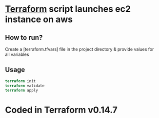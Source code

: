 # [Terraform](https://www.terraform.io/) script launches ec2 instance on aws


## How to run?

Create a [terraform.tfvars] file in the project directory & provide values for all variables


## Usage

```terraform
terraform init
terraform validate
terraform apply
```

# Coded in Terraform v0.14.7